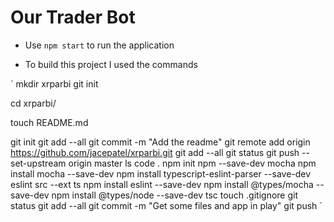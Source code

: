 # Our Trader Bot

* Use `npm start` to run the application

* To build this project I used the commands

`
mkdir xrparbi
  git init

  cd xrparbi/

  touch README.md
  
  git init
  git add --all
  git commit -m "Add the readme"
  git remote add origin https://github.com/jacepatel/xrparbi.git
  git add --all
  git status
  git push --set-upstream origin master
  ls
  code .
  npm init
  npm --save-dev mocha
  npm install mocha --save-dev
  npm install typescript-eslint-parser --save-dev
  eslint src --ext ts
  npm install eslint --save-dev
  npm install @types/mocha --save-dev
  npm install @types/node --save-dev
  tsc
  touch .gitignore
  git status
  git add --all
  git commit -m "Get some files and app in play"
  git push
`